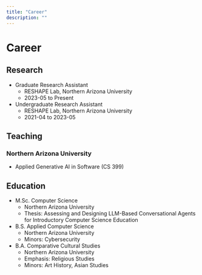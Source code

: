 ```yaml
---
title: "Career"
description: ""
---
```


# Career

## Research

- Graduate Research Assistant
    - RESHAPE Lab, Northern Arizona University
    - 2023-05 to Present
- Undergraduate Research Assistant
    - RESHAPE Lab, Northern Arizona University
    - 2021-04 to 2023-05

## Teaching

### Northern Arizona University

- Applied Generative AI in Software (CS 399)

## Education

-  M.Sc. Computer Science
    - Northern Arizona University
    - Thesis: Assessing and Designing LLM-Based Conversational Agents for Introductory Computer Science Education
- B.S. Applied Computer Science
    - Northern Arizona University
    - Minors: Cybersecurity
- B.A. Comparative Cultural Studies
    - Northern Arizona University
    - Emphasis: Religious Studies
    - Minors: Art History, Asian Studies
